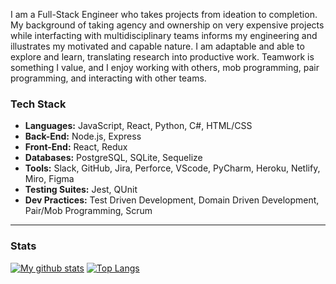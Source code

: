 I am a Full-Stack Engineer who takes projects from ideation to completion. My background of taking agency and ownership on very expensive projects while interfacting with multidisciplinary teams informs my engineering and illustrates my motivated and capable nature. I am adaptable and able to explore and learn, translating research into productive work. Teamwork is something I value, and I enjoy working with others, mob programming, pair programming, and interacting with other teams.

### Tech Stack
* **Languages:** JavaScript, React, Python, C#, HTML/CSS
* **Back-End:** Node.js, Express
* **Front-End:** React, Redux
* **Databases:** PostgreSQL, SQLite, Sequelize
* **Tools:** Slack, GitHub, Jira, Perforce, VScode, PyCharm, Heroku, Netlify, Miro, Figma
* **Testing Suites:** Jest, QUnit
* **Dev Practices:** Test Driven Development, Domain Driven Development, Pair/Mob Programming, Scrum
****
### Stats
[![My github stats](https://github-readme-stats.vercel.app/api?username=CaseyCameron&hide=stars,issues&show_icons=true&include_all_commits=true&theme=vision-friendly-dark)](https://github.com/CaseyCameron/github-readme-stats)
[![Top Langs](https://github-readme-stats.vercel.app/api/top-langs/?username=CaseyCameron&layout=compact&theme=vision-friendly-dark)](https://github.com/CaseyCameron/github-readme-stats)
